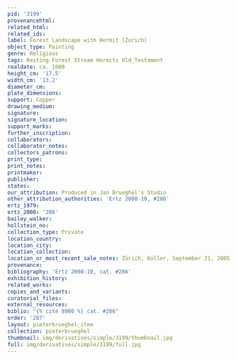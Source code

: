 ```yaml
---
pid: '3199'
provenancehtml:
related_html:
related_ids:
label: Forest Landscape with Hermit (Zurich)
object_type: Painting
genre: Religious
tags: Resting Forest Stream Hermits Old_Testament
realdate: ca. 1600
height_cm: '17.5'
width_cm: '13.2'
diameter_cm:
plate_dimensions:
support: Copper
drawing_medium:
signature:
signature_location:
support_marks:
further_inscription:
collaborators:
collaborator_notes:
collectors_patrons:
print_type:
print_notes:
printmaker:
publisher:
states:
our_attribution: Produced in Jan Brueghel's Studio
other_attribution_authorities: 'Ertz 2008-10, #286'
ertz_1979:
ertz_2008: '286'
bailey_walker:
hollstein_no:
collection_type: Private
location_country:
location_city:
location_collection:
location_or_most_recent_sale_notes: Zürich, Koller, September 21, 2005
provenance:
bibliography: 'Ertz 2008-10, cat. #286'
exhibition_history:
related_works:
copies_and_variants:
curatorial_files:
external_resources:
biblio: "{% cite 8900 %} cat. #286"
order: '287'
layout: pieterbrueghel_item
collection: pieterbrueghel
thumbnail: img/derivatives/simple/3199/thumbnail.jpg
full: img/derivatives/simple/3199/full.jpg
---
```

